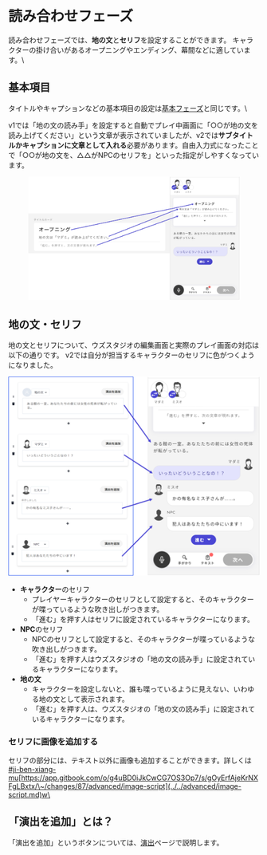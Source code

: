 # 読み合わせフェーズ

読み合わせフェーズでは、**地の文**と**セリフ**を設定することができます。 キャラクターの掛け合いがあるオープニングやエンディング、幕間などに適しています。\


## 基本項目

タイトルやキャプションなどの基本項目の設定は[基本フェーズ](discussion.md)と同じです。\


v1では「地の文の読み手」を設定すると自動でプレイ中画面に「○○が地の文を読み上げてください」という文章が表示されていましたが、v2では**サブタイトルかキャプションに文章として入れる**必要があります。自由入力式になったことで「○○が地の文を、△△がNPCのセリフを」といった指定がしやすくなっています。

<figure><img src="../../.gitbook/assets/image (87).png" alt=""><figcaption></figcaption></figure>

## 地の文・セリフ

地の文とセリフについて、ウズスタジオの編集画面と実際のプレイ画面の対応は以下の通りです。 v2では自分が担当するキャラクターのセリフに色がつくようになりました。

![](../../images/script2.png)

* **キャラクター**のセリフ
  * プレイヤーキャラクターのセリフとして設定すると、そのキャラクターが喋っているような吹き出しがつきます。
  * 「進む」を押す人はセリフに設定されているキャラクターになります。
* **NPC**のセリフ
  * NPCのセリフとして設定すると、そのキャラクターが喋っているような吹き出しがつきます。
  * 「進む」を押す人はウズスタジオの「地の文の読み手」に設定されているキャラクターになります。
* **地の文**
  * キャラクターを設定しないと、誰も喋っているように見えない、いわゆる地の文として表示されます。
  * 「進む」を押す人は、ウズスタジオの「地の文の読み手」に設定されているキャラクターになります。



### セリフに画像を追加する

セリフの部分には、テキスト以外に画像も追加することができます。詳しくは [#ji-ben-xiang-mu](script.md#ji-ben-xiang-mu "mention")[https://app.gitbook.com/o/g4uBD0iJkCwCG7OS3Op7/s/gOyErfAjeKrNXFgLBxtx/\~/changes/87/advanced/image-script](../../advanced/image-script.md)w\


## 「演出を追加」とは？

「演出を追加」というボタンについては、[演出](../bgm/)ページで説明します。
